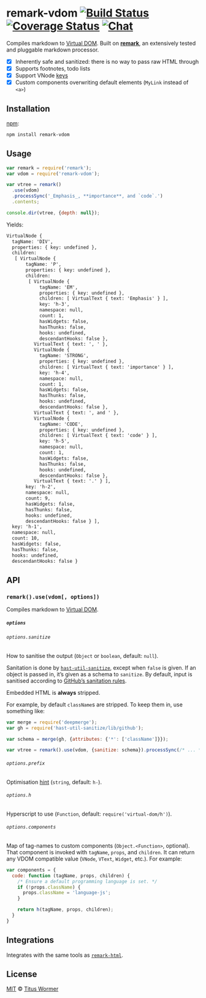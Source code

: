 # remark-vdom [![Build Status][build-badge]][build-status] [![Coverage Status][coverage-badge]][coverage-status] [![Chat][chat-badge]][chat]

Compiles markdown to [Virtual DOM][vdom].  Built on [**remark**][remark], an
extensively tested and pluggable markdown processor.

*   [x] Inherently safe and sanitized: there is no way to pass raw HTML through
*   [x] Supports footnotes, todo lists
*   [x] Support VNode [keys][vnode-key]
*   [x] Custom components overwriting default elements
    (`MyLink` instead of `<a>`)

## Installation

[npm][]:

```bash
npm install remark-vdom
```

## Usage

```javascript
var remark = require('remark');
var vdom = require('remark-vdom');

var vtree = remark()
  .use(vdom)
  .processSync('_Emphasis_, **importance**, and `code`.')
  .contents;

console.dir(vtree, {depth: null});
```

Yields:

```txt
VirtualNode {
  tagName: 'DIV',
  properties: { key: undefined },
  children:
   [ VirtualNode {
       tagName: 'P',
       properties: { key: undefined },
       children:
        [ VirtualNode {
            tagName: 'EM',
            properties: { key: undefined },
            children: [ VirtualText { text: 'Emphasis' } ],
            key: 'h-3',
            namespace: null,
            count: 1,
            hasWidgets: false,
            hasThunks: false,
            hooks: undefined,
            descendantHooks: false },
          VirtualText { text: ', ' },
          VirtualNode {
            tagName: 'STRONG',
            properties: { key: undefined },
            children: [ VirtualText { text: 'importance' } ],
            key: 'h-4',
            namespace: null,
            count: 1,
            hasWidgets: false,
            hasThunks: false,
            hooks: undefined,
            descendantHooks: false },
          VirtualText { text: ', and ' },
          VirtualNode {
            tagName: 'CODE',
            properties: { key: undefined },
            children: [ VirtualText { text: 'code' } ],
            key: 'h-5',
            namespace: null,
            count: 1,
            hasWidgets: false,
            hasThunks: false,
            hooks: undefined,
            descendantHooks: false },
          VirtualText { text: '.' } ],
       key: 'h-2',
       namespace: null,
       count: 9,
       hasWidgets: false,
       hasThunks: false,
       hooks: undefined,
       descendantHooks: false } ],
  key: 'h-1',
  namespace: null,
  count: 10,
  hasWidgets: false,
  hasThunks: false,
  hooks: undefined,
  descendantHooks: false }
```

## API

### `remark().use(vdom[, options])`

Compiles markdown to [Virtual DOM][vdom].

##### `options`

###### `options.sanitize`

How to sanitise the output (`Object` or `boolean`, default: `null`).

Sanitation is done by [`hast-util-sanitize`][sanitize], except when
`false` is given.  If an object is passed in, it’s given as a schema
to `sanitize`.  By default, input is sanitised according to [GitHub’s
sanitation rules][github].

Embedded HTML is **always** stripped.

For example, by default `className`s are stripped.  To keep them in,
use something like:

```js
var merge = require('deepmerge');
var gh = require('hast-util-sanitize/lib/github');

var schema = merge(gh, {attributes: {'*': ['className']}});

var vtree = remark().use(vdom, {sanitize: schema}).processSync(/* ... */);
```

###### `options.prefix`

Optimisation [hint][] (`string`, default: `h-`).

###### `options.h`

Hyperscript to use (`Function`, default: `require('virtual-dom/h')`).

###### `options.components`

Map of tag-names to custom components (`Object.<Function>`, optional).
That component is invoked with `tagName`, `props`, and `children`.
It can return any VDOM compatible value (`VNode`, `VText`, `Widget`,
etc.).  For example:

```js
var components = {
  code: function (tagName, props, children) {
    /* Ensure a default programming language is set. */
    if (!props.className) {
      props.className = 'language-js';
    }

    return h(tagName, props, children);
  }
}
```

## Integrations

Integrates with the same tools as [`remark-html`][remark-html].

## License

[MIT][license] © [Titus Wormer][author]

<!-- Definitions -->

[build-badge]: https://img.shields.io/travis/wooorm/remark-vdom.svg

[build-status]: https://travis-ci.org/wooorm/remark-vdom

[coverage-badge]: https://img.shields.io/codecov/c/github/wooorm/remark-vdom.svg

[coverage-status]: https://codecov.io/github/wooorm/remark-vdom

[chat-badge]: https://img.shields.io/gitter/room/wooorm/remark.svg

[chat]: https://gitter.im/wooorm/remark

[license]: LICENSE

[author]: http://wooorm.com

[npm]: https://docs.npmjs.com/cli/install

[remark]: https://github.com/wooorm/remark

[vdom]: https://github.com/Matt-Esch/virtual-dom

[vnode-key]: https://github.com/Matt-Esch/virtual-dom/tree/master/virtual-hyperscript#key

[remark-html]: https://github.com/wooorm/remark-html

[hint]: https://github.com/Matt-Esch/virtual-dom/tree/master/virtual-hyperscript#key

[sanitize]: https://github.com/wooorm/hast-util-sanitize

[github]: https://github.com/wooorm/hast-util-sanitize#schema
